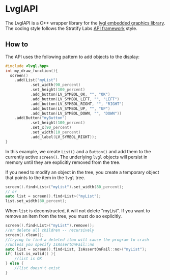 # LvglAPI

The LvglAPI is a C++ wrapper library for the [lvgl embedded graphics library](https://lvgl.io/). The coding style follows the Stratify Labs [API framework](https://github.com/StratifyLabs/API) style.

## How to

The API uses the following pattern to add objects to the display:

```c++
#include <lvgl.hpp>
int my_draw_function(){
  screen()
    .add(List("myList")
           .set_width(90_percent)
           .set_height(100_percent)
           .add_button(LV_SYMBOL_OK, "", "OK")
           .add_button(LV_SYMBOL_LEFT, "", "LEFT")
           .add_button(LV_SYMBOL_RIGHT, "", "RIGHT")
           .add_button(LV_SYMBOL_UP, "", "UP")
           .add_button(LV_SYMBOL_DOWN, "", "DOWN"))
    .add(Button("myButton")
           .set_height(100_percent)
           .set_x(90_percent)
           .set_width(10_percent)
           .add_label(LV_SYMBOL_RIGHT));
}
```

In this example, we create `List()` and a `Button()` and add them to the currently active `screen()`. The underlying `lvgl` objects will persist in memory until they are explicitly removed from the tree.

If you need to modify an object in the tree, you create a temporary object that points to the item in the `lvgl` tree.

```c++
screen().find<List>("myList").set_width(80_percent);
// or
auto list = screen().find<List>("myList");
list.set_width(80_percent);
```

When `list` is deconstructed, it will not delete "myList". If you want to remove an item from the tree, you must do so explicitly.

```c++
screen().find<List>("myList").remove();
//or delete all children -- recursively
screen().clean();
//trying to find a deleted item will cause the program to crash
//unless you specify IsAssertOnFail::no
auto list = screen().find<List, IsAssertOnFail::no>("myList");
if( list.is_valid() ){
    //list is OK
} else {
    //list doesn't exist
}
```